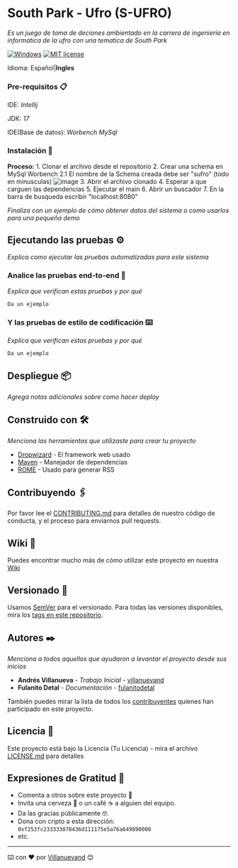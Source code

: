 # South Park - Ufro (S-UFRO)

_Es un juego de toma de deciones ambientado en la carrera de ingenieria en informatica de la ufro con una tematica de South Park_

[![Windows](https://svgshare.com/i/ZhY.svg)](https://svgshare.com/i/ZhY.svg)
[![MIT license](https://img.shields.io/badge/License-MIT-blue.svg)](https://lbesson.mit-license.org/)

Idioma: Español|**Ingles**

### Pre-requisitos 📋

IDE: _Intellij_

JDK: _17_

IDE(Base de datos): _Worbench MySql_

### Instalación 🔧

  **Proceso:**
      1. Clonar el archivo desde el repositorio
      2. Crear una schema en MySql Worbench
        2.1 El nombre de la Schema creada debe ser "sufro" (todo en minusculas)
        ![image](https://user-images.githubusercontent.com/81695948/205153302-225e59ca-49ed-4ee6-8da2-595590f9e9ac.png)
      3. Abrir el archivo clonado
      4. Esperar a que carguen las dependencias
      5. Ejecutar el main
      6. Abrir un buscador
      7. En la barra de busqueda escribir "localhost:8080"

_Finaliza con un ejemplo de cómo obtener datos del sistema o como usarlos para una pequeña demo_

## Ejecutando las pruebas ⚙️

_Explica como ejecutar las pruebas automatizadas para este sistema_

### Analice las pruebas end-to-end 🔩

_Explica que verifican estas pruebas y por qué_

```
Da un ejemplo
```

### Y las pruebas de estilo de codificación ⌨️

_Explica que verifican estas pruebas y por qué_

```
Da un ejemplo
```

## Despliegue 📦

_Agrega notas adicionales sobre como hacer deploy_

## Construido con 🛠️

_Menciona las herramientas que utilizaste para crear tu proyecto_

* [Dropwizard](http://www.dropwizard.io/1.0.2/docs/) - El framework web usado
* [Maven](https://maven.apache.org/) - Manejador de dependencias
* [ROME](https://rometools.github.io/rome/) - Usado para generar RSS

## Contribuyendo 🖇️

Por favor lee el [CONTRIBUTING.md](https://gist.github.com/villanuevand/xxxxxx) para detalles de nuestro código de conducta, y el proceso para enviarnos pull requests.

## Wiki 📖

Puedes encontrar mucho más de cómo utilizar este proyecto en nuestra [Wiki](https://github.com/tu/proyecto/wiki)

## Versionado 📌

Usamos [SemVer](http://semver.org/) para el versionado. Para todas las versiones disponibles, mira los [tags en este repositorio](https://github.com/tu/proyecto/tags).

## Autores ✒️

_Menciona a todos aquellos que ayudaron a levantar el proyecto desde sus inicios_

* **Andrés Villanueva** - *Trabajo Inicial* - [villanuevand](https://github.com/villanuevand)
* **Fulanito Detal** - *Documentación* - [fulanitodetal](#fulanito-de-tal)

También puedes mirar la lista de todos los [contribuyentes](https://github.com/your/project/contributors) quíenes han participado en este proyecto. 

## Licencia 📄

Este proyecto está bajo la Licencia (Tu Licencia) - mira el archivo [LICENSE.md](LICENSE.md) para detalles

## Expresiones de Gratitud 🎁

* Comenta a otros sobre este proyecto 📢
* Invita una cerveza 🍺 o un café ☕ a alguien del equipo. 
* Da las gracias públicamente 🤓.
* Dona con cripto a esta dirección: `0xf253fc233333078436d111175e5a76a649890000`
* etc.



---
⌨️ con ❤️ por [Villanuevand](https://github.com/Villanuevand) 😊

